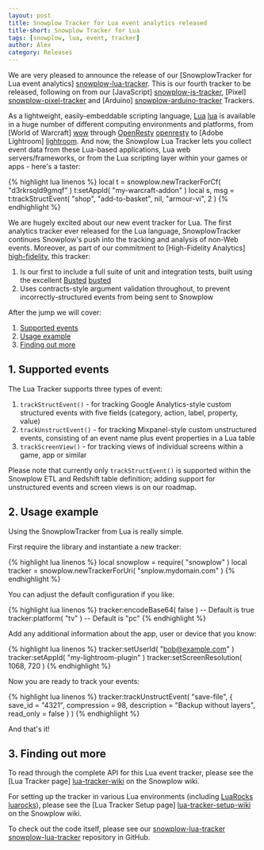 ```yaml
---
layout: post
title: Snowplow Tracker for Lua event analytics released
title-short: Snowplow Tracker for Lua
tags: [snowplow, lua, event, tracker]
author: Alex
category: Releases
---
```


We are very pleased to announce the release of our [SnowplowTracker for Lua event analytics] [snowplow-lua-tracker]. This is our fourth tracker to be released, following on from our [JavaScript] [snowplow-js-tracker], [Pixel] [snowplow-pixel-tracker] and [Arduino] [snowplow-arduino-tracker] Trackers.

As a lightweight, easily-embeddable scripting language, [Lua] [lua] is available in a huge number of different computing environments and platforms, from [World of Warcraft] [wow] through [OpenResty] [openresty] to [Adobe Lightroom] [lightroom]. And now, the Snowplow Lua Tracker lets you collect event data from these Lua-based applications, Lua web servers/frameworks, or from the Lua scripting layer within your games or apps - here's a taster:

{% highlight lua linenos %}
local t = snowplow.newTrackerForCf( "d3rkrsqld9gmqf" )
t:setAppId( "my-warcraft-addon" )
local s, msg = t:trackStructEvent( "shop", "add-to-basket", nil, "armour-vi", 2 )
{% endhighlight %}

We are hugely excited about our new event tracker for Lua. The first analytics tracker ever released for the Lua language, SnowplowTracker continues Snowplow's push into the tracking and analysis of non-Web events. Moreover, as part of our commitment to [High-Fidelity Analytics] [high-fidelity], this tracker:

1. Is our first to include a full suite of unit and integration tests, built using the excellent [Busted] [busted]
2. Uses contracts-style argument validation throughout, to prevent incorrectly-structured events from being sent to Snowplow

After the jump we will cover:

1. [Supported events](/blog/2013/07/03/snowplow-tracker-for-lua-event-analytics-released#supported-events)
2. [Usage example](/blog/2013/07/03/snowplow-tracker-for-lua-event-analytics-released#usage-example)
3. [Finding out more](/blog/2013/07/03/snowplow-tracker-for-lua-event-analytics-released#read-more)

<!--more-->

<h2><a name="supported-events">1. Supported events</a></h2>

The Lua Tracker supports three types of event:

1. `trackStructEvent()` - for tracking Google Analytics-style custom structured events with five fields (category, action, label, property, value)
2. `trackUnstructEvent()` - for tracking Mixpanel-style custom unstructured events, consisting of an event name plus event properties in a Lua table
3. `trackScreenView()` - for tracking views of individual screens within a game, app or similar

Please note that currently only `trackStructEvent()` is supported within the Snowplow ETL and Redshift table definition; adding support for unstructured events and screen views is on our roadmap.

<h2><a name="usage example">2. Usage example</a></h2>

Using the SnowplowTracker from Lua is really simple.

First require the library and instantiate a new tracker:

{% highlight lua linenos %}
local snowplow = require( "snowplow" )
local tracker = snowplow.newTrackerForUri( "snplow.mydomain.com" )
{% endhighlight %}

You can adjust the default configuration if you like:

{% highlight lua linenos %}
tracker:encodeBase64( false ) -- Default is true
tracker:platform( "tv" ) -- Default is "pc"
{% endhighlight %}

Add any additional information about the app, user or device that you know:

{% highlight lua linenos %}
tracker:setUserId( "bob@example.com" )
tracker:setAppId( "my-lightroom-plugin" )
tracker:setScreenResolution( 1068, 720 )
{% endhighlight %}

Now you are ready to track your events:

{% highlight lua linenos %}
tracker:trackUnstructEvent( "save-file", { save_id = "4321",
                                           compression = 98,
                                           description = "Backup without layers",
                                           read_only = false
                                         }
                          )
{% endhighlight %}

And that's it!

<h2><a name="usage example">3. Finding out more</a></h2>

To read through the complete API for this Lua event tracker, please see the [Lua Tracker page] [lua-tracker-wiki] on the Snowplow wiki.

For setting up the tracker in various Lua environments (including [LuaRocks] [luarocks]), please see the [Lua Tracker Setup page] [lua-tracker-setup-wiki] on the Snowplow wiki.

To check out the code itself, please see our [snowplow-lua-tracker] [snowplow-lua-tracker] repository in GitHub.

[snowplow-lua-tracker]: https://github.com/snowplow/snowplow-lua-tracker
[snowplow-js-tracker]: https://github.com/snowplow/snowplow/tree/master/1-trackers/javascript-tracker
[snowplow-pixel-tracker]: https://github.com/snowplow/snowplow/tree/master/1-trackers/no-js-tracker
[snowplow-arduino-tracker]: https://github.com/snowplow/snowplow-arduino-tracker

[lua]: http://www.lua.org/

[wow]: http://www.wowwiki.com/Lua
[openresty]: http://openresty.org/
[lightroom]: http://www.adobe.com/devnet/photoshoplightroom.html

[high-fidelity]: http://snowplowanalytics.com/blog/2013/04/10/snowplow-event-validation/

[busted]: http://olivinelabs.com/busted/
[luarocks]: http://luarocks.org/repositories/rocks/

[lua-tracker-wiki]: https://github.com/snowplow/snowplow/wiki/Lua-Tracker
[lua-tracker-setup-wiki]: https://github.com/snowplow/snowplow/wiki/Lua-tracker-setup
